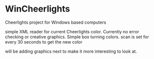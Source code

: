 # WinCheerlights
Cheerlights project for Windows based computers

simple XML reader for current Cheerlights color.  Currently no error checking or creative graphics.  Simple box turning colors.
scan is set for every 30 seconds to get the new color

will be adding graphics next to make it more interesting to look at.
